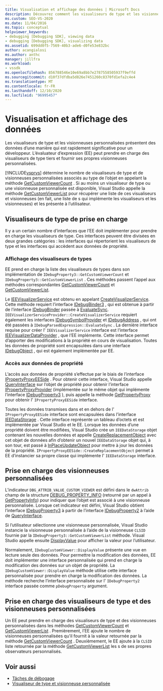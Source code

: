 ```yaml
---
title: Visualisation et affichage des données | Microsoft Docs
description: Découvrez comment les visualiseurs de type et les visionneuses personnalisées présentent des données à un développeur. L’évaluateur d’expression prend en charge les visualiseurs de types tiers.
ms.custom: SEO-VS-2020
ms.date: 11/04/2016
ms.topic: conceptual
helpviewer_keywords:
- debugging [Debugging SDK], viewing data
- debugging [Debugging SDK], visualizing data
ms.assetid: 699dd0f5-7569-40b3-ade6-d0fe53e832bc
author: acangialosi
ms.author: anthc
manager: jillfra
ms.workload:
- vssdk
ms.openlocfilehash: 856788546e10e69a8bb7e2787558505937f9effd
ms.sourcegitcommit: d10f37dfdba5d826e7451260c8370fd1efa2c4e4
ms.translationtype: MT
ms.contentlocale: fr-FR
ms.lasthandoff: 12/10/2020
ms.locfileid: "96995457"
---
```

# <a name="visualizing-and-viewing-data"></a>Visualisation et affichage des données
Les visualiseurs de type et les visionneuses personnalisées présentent des données d’une manière qui est rapidement significative pour un développeur. L’évaluateur d’expression (EE) peut prendre en charge des visualiseurs de type tiers et fournir ses propres visionneuses personnalisées.

 [!INCLUDE[vsprvs](../../code-quality/includes/vsprvs_md.md)] détermine le nombre de visualiseurs de type et de visionneuses personnalisées associés au type de l’objet en appelant la méthode [GetCustomViewerCount](../../extensibility/debugger/reference/idebugproperty3-getcustomviewercount.md) . Si au moins un visualiseur de type ou une visionneuse personnalisée est disponible, Visual Studio appelle la méthode [GetCustomViewerList](../../extensibility/debugger/reference/idebugproperty3-getcustomviewerlist.md) pour récupérer une liste de ces visualiseurs et visionneuses (en fait, une liste de s qui implémente les visualiseurs et les visionneuses) et les présente à l’utilisateur.

## <a name="supporting-type-visualizers"></a>Visualiseurs de type de prise en charge
 Il y a un certain nombre d’interfaces que l’EE doit implémenter pour prendre en charge les visualiseurs de type. Ces interfaces peuvent être divisées en deux grandes catégories : les interfaces qui répertorient les visualiseurs de type et les interfaces qui accèdent aux données de propriété.

### <a name="listing-type-visualizers"></a>Affichage des visualiseurs de types
 EE prend en charge la liste des visualiseurs de types dans son implémentation de `IDebugProperty3::GetCustomViewerCount` et `IDebugProperty3::GetCustomViewerList` . Ces méthodes passent l’appel aux méthodes correspondantes [GetCustomViewerCount](../../extensibility/debugger/reference/ieevisualizerservice-getcustomviewercount.md) et [GetCustomViewerList](../../extensibility/debugger/reference/ieevisualizerservice-getcustomviewerlist.md).

 Le [IEEVisualizerService](../../extensibility/debugger/reference/ieevisualizerservice.md) est obtenu en appelant [CreateVisualizerService](../../extensibility/debugger/reference/ieevisualizerserviceprovider-createvisualizerservice.md). Cette méthode requiert l’interface [IDebugBinder3](../../extensibility/debugger/reference/idebugbinder3.md) , qui est obtenue à partir de l’interface [IDebugBinder](../../extensibility/debugger/reference/idebugbinder.md) passée à [EvaluateSync](../../extensibility/debugger/reference/idebugparsedexpression-evaluatesync.md). `IEEVisualizerServiceProvider::CreateVisualizerService` requiert également les interfaces [IDebugSymbolProvider](../../extensibility/debugger/reference/idebugsymbolprovider.md) et [IDebugAddress](../../extensibility/debugger/reference/idebugaddress.md) , qui ont été passées à `IDebugParsedExpression::EvaluateSync` . La dernière interface requise pour créer l' `IEEVisualizerService` interface est l’interface [IEEVisualizerDataProvider](../../extensibility/debugger/reference/ieevisualizerdataprovider.md) , que l’EE implémente. Cette interface permet d’apporter des modifications à la propriété en cours de visualisation. Toutes les données de propriété sont encapsulées dans une interface [IDebugObject](../../extensibility/debugger/reference/idebugobject.md) , qui est également implémentée par EE.

### <a name="accessing-property-data"></a>Accès aux données de propriété
 L’accès aux données de propriété s’effectue par le biais de l’interface [IPropertyProxyEESide](../../extensibility/debugger/reference/ipropertyproxyeeside.md) . Pour obtenir cette interface, Visual Studio appelle [QueryInterface](/cpp/atl/queryinterface) sur l’objet de propriété pour obtenir l’interface [IPropertyProxyProvider](../../extensibility/debugger/reference/ipropertyproxyprovider.md) (implémentée sur le même objet qui implémente l’interface [IDebugProperty3](../../extensibility/debugger/reference/idebugproperty3.md) ), puis appelle la méthode [GetPropertyProxy](../../extensibility/debugger/reference/ipropertyproxyprovider-getpropertyproxy.md) pour obtenir l' `IPropertyProxyEESide` interface.

 Toutes les données transmises dans et en dehors de l' `IPropertyProxyEESide` interface sont encapsulées dans l’interface [IEEDataStorage](../../extensibility/debugger/reference/ieedatastorage.md) . Cette interface représente un tableau d’octets et est implémentée par Visual Studio et le EE. Lorsque les données d’une propriété doivent être modifiées, Visual Studio crée un `IEEDataStorage` objet contenant les nouvelles données et appelle [CreateReplacementObject](../../extensibility/debugger/reference/ipropertyproxyeeside-createreplacementobject.md) avec cet objet de données afin d’obtenir un nouvel `IEEDataStorage` objet qui, à son tour, est passé à [InPlaceUpdateObject](../../extensibility/debugger/reference/ipropertyproxyeeside-inplaceupdateobject.md) pour mettre à jour les données de la propriété. `IPropertyProxyEESide::CreateReplacementObject` permet à EE d’instancier sa propre classe qui implémente l' `IEEDataStorage` interface.

## <a name="supporting-custom-viewers"></a>Prise en charge des visionneuses personnalisées
 L’indicateur `DBG_ATTRIB_VALUE_CUSTOM_VIEWER` est défini dans le `dwAttrib` champ de la structure [DEBUG_PROPERTY_INFO](../../extensibility/debugger/reference/debug-property-info.md) (retourné par un appel à [GetPropertyInfo](../../extensibility/debugger/reference/idebugproperty2-getpropertyinfo.md)) pour indiquer que l’objet est associé à une visionneuse personnalisée. Lorsque cet indicateur est défini, Visual Studio obtient l’interface [IDebugProperty3](../../extensibility/debugger/reference/idebugproperty3.md) à partir de l’interface [IDebugProperty2](../../extensibility/debugger/reference/idebugproperty2.md) à l’aide de [QueryInterface](/cpp/atl/queryinterface).

 Si l’utilisateur sélectionne une visionneuse personnalisée, Visual Studio instancie la visionneuse personnalisée à l’aide de la visionneuse `CLSID` fournie par la `IDebugProperty3::GetCustomViewerList` méthode. Visual Studio appelle ensuite [DisplayValue](../../extensibility/debugger/reference/idebugcustomviewer-displayvalue.md) pour afficher la valeur pour l’utilisateur.

 Normalement, `IDebugCustomViewer::DisplayValue` présente une vue en lecture seule des données. Pour permettre la modification des données, EE doit implémenter une interface personnalisée qui prend en charge la modification des données sur un objet de propriété. La `IDebugCustomViewer::DisplayValue` méthode utilise cette interface personnalisée pour prendre en charge la modification des données. La méthode recherche l’interface personnalisée sur l' `IDebugProperty2` interface passée comme `pDebugProperty` argument.

## <a name="supporting-both-type-visualizers-and-custom-viewers"></a>Prise en charge des visualiseurs de type et des visionneuses personnalisées
 Un EE peut prendre en charge des visualiseurs de type et des visionneuses personnalisées dans les méthodes [GetCustomViewerCount](../../extensibility/debugger/reference/idebugproperty3-getcustomviewercount.md) et [GetCustomViewerList](../../extensibility/debugger/reference/idebugproperty3-getcustomviewerlist.md) . Premièrement, l’EE ajoute le nombre de visionneuses personnalisées qu’il fournit à la valeur retournée par la méthode [GetCustomViewerCount](../../extensibility/debugger/reference/ieevisualizerservice-getcustomviewercount.md) . Deuxièmement, le EE ajoute à la `CLSID` liste retournée par la méthode [GetCustomViewerList](../../extensibility/debugger/reference/ieevisualizerservice-getcustomviewerlist.md) les s de ses propres observateurs personnalisés.

## <a name="see-also"></a>Voir aussi
- [Tâches de débogage](../../extensibility/debugger/debugging-tasks.md)
- [Visualiseur de type et visionneuse personnalisée](../../extensibility/debugger/type-visualizer-and-custom-viewer.md)
